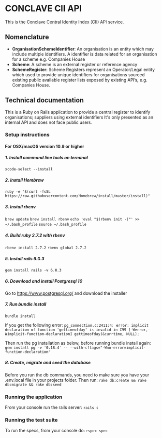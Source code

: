 # CONCLAVE CII API
This is the Conclave Central Identity Index (CII) API service.

## Nomenclature

- **OrganisationSchemeIdentifier**: An organisation is an entity which may include multiple identifiers. A identifier is data related for an organisation for a scheme e.g. Companies House
- **Scheme**: A scheme is an external register or reference agency
- **SchemeRegister**: Scheme Registers represent an Operator/Legal entity which used to provide unique identifiers for organisations sourced existing public available register lists exposed by existing API’s, e.g. Companies House.

## Technical documentation

This is a Ruby on Rails application to provide a central register to identify organisations; suppliers using external identifiers It's only presented as an internal API and does not face public users.

### Setup instructions
#### For OSX/macOS version 10.9 or higher

##### 1. Install command line tools on terminal

`xcode-select --install`

##### 2. Install Hombrew

`ruby -e "$(curl -fsSL https://raw.githubusercontent.com/Homebrew/install/master/install)"`

##### 3. Install rbenv

`brew update`
`brew install rbenv`
`echo 'eval "$(rbenv init -)"' >> ~/.bash_profile`
`source ~/.bash_profile`

##### 4. Build ruby 2.7.2 with rbenv

`rbenv install 2.7.2`
`rbenv global 2.7.2`

##### 5. Install rails 6.0.3
`gem install rails -v 6.0.3`

##### 6. Download and install Postgresql 10
Go to https://www.postgresql.org/ and download the installer

##### 7. Run bundle install
`bundle install`

If you get the following error: 
`pg_connection.c:2411:4: error: implicit declaration of function 'gettimeofday' is invalid in C99 [-Werror,-Wimplicit-function-declaration] gettimeofday(&currtime, NULL);`

Then run the pg installation as below, before running bundle install again:
`gem install pg -v '0.18.4' -- --with-cflags="-Wno-error=implicit-function-declaration"`

##### 8. Create, migrate and seed the database
Before you run the db commands, you need to make sure you have your .env.local file in your projects folder.
Then run:
`rake db:create && rake db:migrate && rake db:seed`

### Running the application

From your console run the rails server:
`rails s`

### Running the test suite

To run the specs, from your console do:
`rspec spec`
